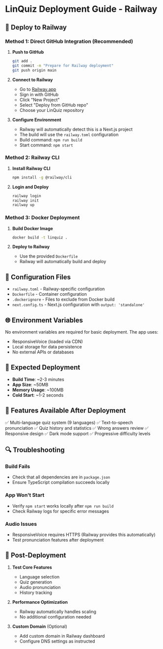 # LinQuiz Deployment Guide - Railway

## 🚀 Deploy to Railway

### Method 1: Direct GitHub Integration (Recommended)

1. **Push to GitHub**
   ```bash
   git add .
   git commit -m "Prepare for Railway deployment"
   git push origin main
   ```

2. **Connect to Railway**
   - Go to [Railway.app](https://railway.app)
   - Sign in with GitHub
   - Click "New Project"
   - Select "Deploy from GitHub repo"
   - Choose your LinQuiz repository

3. **Configure Environment**
   - Railway will automatically detect this is a Next.js project
   - The build will use the `railway.toml` configuration
   - Build command: `npm run build`
   - Start command: `npm start`

### Method 2: Railway CLI

1. **Install Railway CLI**
   ```bash
   npm install -g @railway/cli
   ```

2. **Login and Deploy**
   ```bash
   railway login
   railway init
   railway up
   ```

### Method 3: Docker Deployment

1. **Build Docker Image**
   ```bash
   docker build -t linquiz .
   ```

2. **Deploy to Railway**
   - Use the provided `Dockerfile`
   - Railway will automatically build and deploy

## 🔧 Configuration Files

- `railway.toml` - Railway-specific configuration
- `Dockerfile` - Container configuration
- `.dockerignore` - Files to exclude from Docker build
- `next.config.ts` - Next.js configuration with `output: 'standalone'`

## 🌐 Environment Variables

No environment variables are required for basic deployment. The app uses:
- ResponsiveVoice (loaded via CDN)
- Local storage for data persistence
- No external APIs or databases

## 🎯 Expected Deployment

- **Build Time**: ~2-3 minutes
- **App Size**: ~50MB
- **Memory Usage**: ~100MB
- **Cold Start**: ~1-2 seconds

## 📱 Features Available After Deployment

✅ Multi-language quiz system (9 languages)
✅ Text-to-speech pronunciation
✅ Quiz history and statistics
✅ Wrong answers review
✅ Responsive design
✅ Dark mode support
✅ Progressive difficulty levels

## 🔍 Troubleshooting

### Build Fails
- Check that all dependencies are in `package.json`
- Ensure TypeScript compilation succeeds locally

### App Won't Start
- Verify `npm start` works locally after `npm run build`
- Check Railway logs for specific error messages

### Audio Issues
- ResponsiveVoice requires HTTPS (Railway provides this automatically)
- Test pronunciation features after deployment

## 🚀 Post-Deployment

1. **Test Core Features**
   - Language selection
   - Quiz generation
   - Audio pronunciation
   - History tracking

2. **Performance Optimization**
   - Railway automatically handles scaling
   - No additional configuration needed

3. **Custom Domain** (Optional)
   - Add custom domain in Railway dashboard
   - Configure DNS settings as instructed 